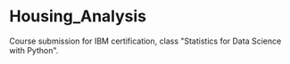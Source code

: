 # Housing_Analysis
Course submission for IBM certification, class "Statistics for Data Science with Python".
